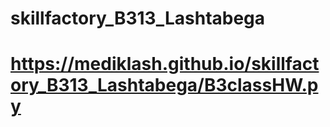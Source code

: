 # skillfactory_B313_Lashtabega
# https://mediklash.github.io/skillfactory_B313_Lashtabega/B3classHW.py
